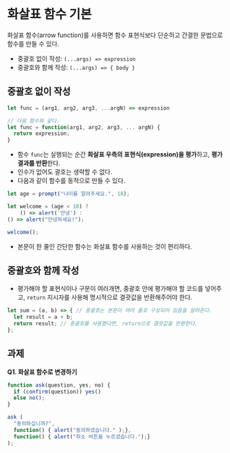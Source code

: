 # 화살표 함수 기본

화살표 함수(arrow function)를 사용하면 함수 표현식보다 단순하고 간결한 문법으로 함수를 만들 수 있다.

- 중괄호 없이 작성: `(...args) => expression`
- 중괄호와 함께 작성: `(...args) => { body }`

## 중괄호 없이 작성

```js
let func = (arg1, arg2, arg3, ...argN) => expression

// 다음 함수와 같다.
let func = function(arg1, arg2, arg3, ... argN) {
  return expression;
}
```

- 함수 `func`는 실행되는 순간 **화살표 우측의 표현식(expression)을 평가**하고, **평가 결과를 반환**한다.
- 인수가 없어도 괄호는 생략할 수 없다.
- 다음과 같이 함수를 동적으로 만들 수 있다.

```js
let age = prompt("나이를 알려주세요.", 18);

let welcome = (age < 18) ?
    () => alert('안녕') :
() => alert("안녕하세요!");

welcome();
```

- 본문이 한 줄인 간단한 함수는 화살표 함수를 사용하는 것이 편리하다.

## 중괄호와 함께 작성

- 평가해야 할 표현식이나 구문이 여러개면, 중괄호 안에 평가해야 할 코드를 넣어주고, `return` 지시자를 사용해 명시적으로 결괏값을 반환해주어야 한다.

```js
let sum = (a, b) => { // 중괄호는 본문이 여러 줄로 구성되어 있음을 알려준다.
  let result = a + b;
  return result; // 중괄호를 사용했다면, return으로 결괏값을 반환한다.
};
```



## 과제

**Q1. 화살표 함수로 변경하기**

```js
function ask(question, yes, no) {
  if (confirm(question)) yes()
  else no();
}

ask (
  "동의하십니까?",
  function() { alert("동의하셨습니다." );},
  function() { alert("취소 버튼을 누르셨습니다.");}
);
```